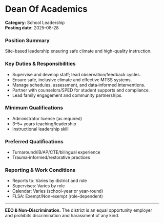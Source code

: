 # Dean Of Academics

**Category:** School Leadership  
**Posting date:** 2025-08-28

### Position Summary

Site-based leadership ensuring safe climate and high-quality instruction.

### Key Duties & Responsibilities
- Supervise and develop staff; lead observation/feedback cycles.
- Ensure safe, inclusive climate and effective MTSS systems.
- Manage schedules, assessment, and data‑informed interventions.
- Partner with counselors/SPED for student supports and compliance.
- Lead family engagement and community partnerships.

### Minimum Qualifications
- Administrator license (as required)
- 3–5+ years teaching/leadership
- Instructional leadership skill

### Preferred Qualifications
- Turnaround/IB/AP/CTE/bilingual experience
- Trauma‑informed/restorative practices

### Reporting & Work Conditions
- Reports to: Varies by district and role
- Supervises: Varies by role
- Calendar: Varies (school-year or year-round)
- FLSA: Exempt/Non-exempt (role-dependent)

---
**EEO & Non-Discrimination.** The district is an equal opportunity employer and prohibits discrimination and harassment of any kind.
